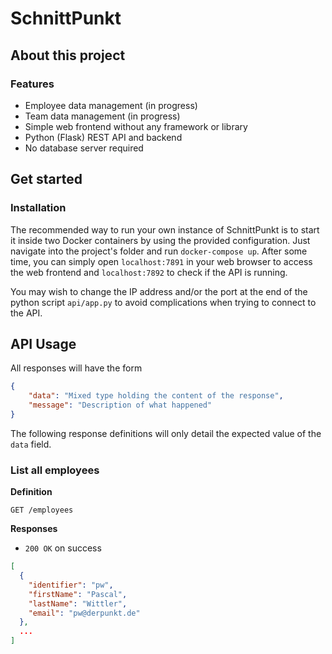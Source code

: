 # SchnittPunkt

## About this project

### Features

* Employee data management (in progress)
* Team data management (in progress)
* Simple web frontend without any framework or library
* Python (Flask) REST API and backend
* No database server required

## Get started

### Installation

The recommended way to run your own instance of SchnittPunkt is to start it inside two Docker containers by using the provided configuration. Just navigate into the project's folder and run `docker-compose up`. After some time, you can simply open `localhost:7891` in your web browser to access the web frontend and `localhost:7892` to check if the API is running.

You may wish to change the IP address and/or the port at the end of the python script `api/app.py` to avoid complications when trying to connect to the API.

## API Usage

All responses will have the form

```json
{
    "data": "Mixed type holding the content of the response",
    "message": "Description of what happened"
}
```

The following response definitions will only detail the expected value of the `data` field.

### List all employees

**Definition**

`GET /employees`

**Responses**

* `200 OK` on success

```json
[
  {
    "identifier": "pw",
    "firstName": "Pascal",
    "lastName": "Wittler",
    "email": "pw@derpunkt.de"
  },
  ...
]
```
